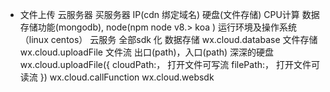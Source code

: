- 文件上传
云服务器 买服务器  IP(cdn 绑定域名)  硬盘(文件存储)  CPU计算  数据存储功能(mongodb), node(npm node v8.> koa   )
  运行环境及操作系统（linux centos）
  云服务 全部sdk 化  数据存储 wx.cloud.database
  文件存储 wx.cloud.uploadFile
  文件流  出口(path)，入口(path) 深深的硬盘
  wx.cloud.uploadFile({
      cloudPath:， 打开文件可写流
      filePath:， 打开文件可读流
  })
   wx.cloud.callFunction
  wx.cloud.websdk